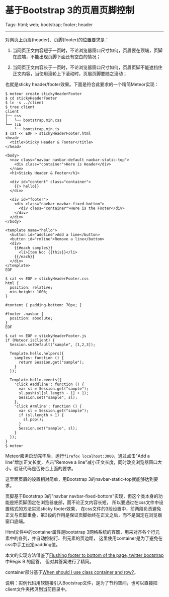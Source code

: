 # 基于Bootstrap 3的页眉页脚控制
Tags: html; web; bootstrap; footer; header

------

对网页上页眉(header)、页脚(footer)的位置要求是：

1. 当网页正文内容短于一页时，不论浏览器窗口尺寸如何，页眉要在顶端，页脚在底端，不能出现页脚下面还有空白的情况；

1. 当网页正文内容长于一页时，不论浏览器窗口尺寸如何，页眉页脚不能遮挡住正文内容，当使用滚轮上下滚动时，页眉页脚要随之滚动；

也就是sticky header/footer效果。下面是符合此要求的一个精简Meteor实现：

    $ meteor create stickyHeaderFooter
    $ cd stickyHeaderFooter
    $ ln -s ../client
    $ tree client
    client
    ├── css
    │   └── bootstrap.min.css
    └── lib
        └── bootstrap.min.js
    $ cat << EOF > stickyHeaderFooter.html
    <head>
      <title>Sticky Header & Footer</title>
    </head>

    <body>
      <nav class="navbar navbar-default navbar-static-top">
        <div class="container">Here is Header</div>
      </nav>
      <h1>Sticky Header & Footer</h1>

      <div id="content" class="container">
        {{> hello}}
      </div>

      <div id="footer">
        <div class="navbar navbar-fixed-bottom">
          <div class="container">Here is the Footer</div>
        </div>
      </div>
    </body>

    <template name="hello">
      <button id="addline">Add a line</button>
      <button id="rmline">Remove a line</button>
      <div>
        {{#each samples}}
          <li>Item No: {{this}}</li>
        {{/each}}
      </div>
    </template>
    EOF

    $ cat << EOF > stickyHeaderFooter.css
    html {
      position: relative;
      min-height: 100%;
    }

    #content { padding-bottom: 70px; }

    #footer .navbar {
      position: absolute;
    }
    EOF

    $ cat << EOF > stickyHeaderFooter.js
    if (Meteor.isClient) {
      Session.setDefault("sample", [1,2,3]);

      Template.hello.helpers({
        samples: function () {
          return Session.get("sample");
        }
      });

      Template.hello.events({
        'click #addline': function () {
          var sl = Session.get("sample");
          sl.push(sl[sl.length - 1] + 1);
          Session.set("sample", sl);
        },
        'click #rmline': function () {
          var sl = Session.get("sample");
          if (sl.length > 1) {
            sl.pop();
          }
          Session.set("sample", sl);
        }
      });
    }
    $ meteor

Meteor服务启动完毕后，运行`firefox localhost:3000`，通过点击"Add a line"增加正文长度，点击"Remove a line"减小正文长度，同时改变浏览器窗口大小，验证代码是否符合上面的要求。

这里面页眉的设置相对简单，用Bootstrap 3的navbar-static-top就能够达到要求。

页脚基于Bootstrap 3的"navbar navbar-fixed-bottom"实现，但这个类本身的功能是把页脚固定在浏览器底部，而不论正文内容长短，
所以要通过在css文件中设置格式的方法实现sticky footer效果，
在css文件的3段设置中，前两段负责避免正文与页脚重叠，第3段的作用是保证页脚始终在正文之后，而不是固定在浏览器窗口底端。

Html文件中的container属性是bootstrap 3网格系统的容器，用来对齐各个行元素中的各列，并自动控制行、列元素的页边距，
这里使用container是为了避免在css中手工设定padding值。

本文的实现方法借鉴了[Flushing footer to bottom of the page, twitter bootstrap](http://stackoverflow.com/questions/10099422/flushing-footer-to-bottom-of-the-page-twitter-bootstrap)中Régis B.的回答，
但对其答案进行了精简。

container部分基于[When should I use class container and row?](http://stackoverflow.com/questions/19983857/when-should-i-use-class-container-and-row)。

说明：实例代码用软链接引入Bootstrap文件，是为了节约空间，也可以直接把client文件夹拷贝到当前目录中。
